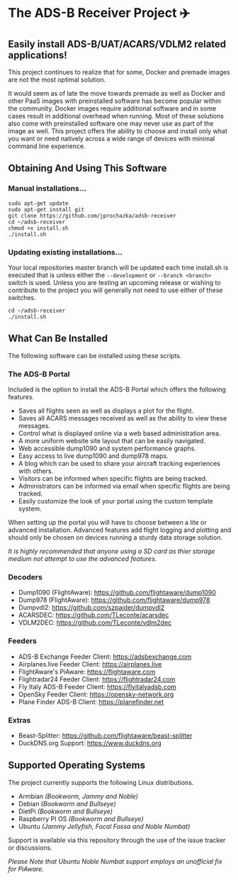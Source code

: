 # The ADS-B Receiver Project :airplane:

## Easily install ADS-B/UAT/ACARS/VDLM2 related applications!

This project continues to realize that for some, Docker and premade images are not the most optimal solution.

It would seem as of late the move towards premade as well as Docker and other PaaS images with preinstalled software has become popular within the community. Docker images require additional software and in some cases result in additional overhead when running. Most of these solutions also come with preinstalled software one may never use as part of the image as well. This project offers the ability to choose and install only what you want or need natively across a wide range of devices with minimal command line experience.

## Obtaining And Using This Software

### Manual installations...

    sudo apt-get update
    sudo apt-get install git
    git clone https://github.com/jprochazka/adsb-receiver
    cd ~/adsb-receiver
    chmod +x install.sh
    ./install.sh

### Updating existing installations...

Your local repositories master branch will be updated each time install.sh is executed that is unless either the `--development` or `--branch <branch>` switch is used. Unless you are testing an upcoming release or wishing to contribute to the project you will generally not need to use either of these switches.

    cd ~/adsb-receiver
    ./install.sh

## What Can Be Installed

The following software can be installed using these scripts.

### The ADS-B Portal

Included is the option to install the ADS-B Portal which offers the following features.

* Saves all flights seen as well as displays a plot for the flight.
* Saves all ACARS messages received as well as the ability to view these messages.
* Control what is displayed online via a web based administration area.
* A more uniform website site layout that can be easily navigated.
* Web accessible dump1090 and system performance graphs.
* Easy access to live dump1090 and dump978 maps.
* A blog which can be used to share your aircraft tracking experiences with others.
* Visitors can be informed when specific flights are being tracked.
* Administrators can be informed via email when specific flights are being tracked.
* Easily customize the look of your portal using the custom template system.

When setting up the portal you will have to choose between a lite or advanced installation. Advanced features add flight logging and plotting and should only be chosen on devices running a sturdy data storage solution.

*It is highly recommended that anyone using a SD card as thier storage medium not attempt to use the advanced features.*

### Decoders

* Dump1090 (FlightAware):  https://github.com/flightaware/dump1090
* Dump978 (FlightAware):   https://github.com/flightaware/dump978
* Dumpvdl2:                https://github.com/szpajder/dumpvdl2
* ACARSDEC:                https://github.com/TLeconte/acarsdec
* VDLM2DEC:                https://github.com/TLeconte/vdlm2dec

### Feeders

* ADS-B Exchange Feeder Client:   https://adsbexchange.com
* Airplanes.live Feeder Client:   https://airplanes.live
* FlightAware's PiAware:          https://flightaware.com
* Flightradar24 Feeder Client:    https://flightradar24.com
* Fly Italy ADS-B Feeder Client:  https://flyitalyadsb.com
* OpenSky Feeder Client:          https://opensky-network.org
* Plane Finder ADS-B Client:      https://planefinder.net

### Extras

* Beast-Splitter:       https://github.com/flightaware/beast-splitter
* DuckDNS.org Support:  https://www.duckdns.org

## Supported Operating Systems

The project currently supports the following Linux distributions.

* Armbian _(Bookworm, Jammy and Noble)_
* Debian _(Bookworm and Bullseye)_
* DietPi _(Bookworm and Bullseye)_
* Raspberry PI OS _(Bookworm and Bullseye)_
* Ubuntu _(Jammy Jellyfish, Focal Fossa and Noble Numbat)_

Support is available via this repository through the use of the issue tracker or discussions.

_Please Note that Ubuntu Noble Numbat support employs an unofficial fix for PiAware._
